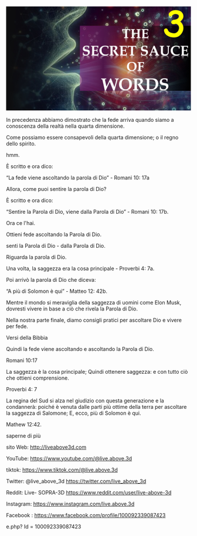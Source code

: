 ![Video cover image](../cover.jpeg "cover-photo")

In precedenza abbiamo dimostrato che la fede arriva quando siamo a conoscenza della realtà nella quarta dimensione.

Come possiamo essere consapevoli della quarta dimensione; o il regno dello spirito.

hmm.

È scritto e ora dico:

“La fede viene ascoltando la parola di Dio” - Romani 10: 17a

Allora, come puoi sentire la parola di Dio?

È scritto e ora dico:

“Sentire la Parola di Dio, viene dalla Parola di Dio” - Romani 10: 17b.

Ora ce l'hai.

Ottieni fede ascoltando la Parola di Dio.

senti la Parola di Dio - dalla Parola di Dio.

Riguarda la parola di Dio.

Una volta, la saggezza era la cosa principale - Proverbi 4: 7a.

Poi arrivò la parola di Dio che diceva:

“A più di Solomon è qui” - Matteo 12: 42b.

Mentre il mondo si meraviglia della saggezza di uomini come Elon Musk, dovresti vivere in base a ciò che rivela la Parola di Dio.

Nella nostra parte finale, diamo consigli pratici per ascoltare Dio e vivere per fede.

Versi della Bibbia

Quindi la fede viene ascoltando e ascoltando la Parola di Dio.

Romani 10:17

La saggezza è la cosa principale; Quindi ottenere saggezza: e con tutto ciò che ottieni comprensione.

Proverbi 4: 7

La regina del Sud si alza nel giudizio con questa generazione e la condannerà: poiché è venuta dalle parti più ottime della terra per ascoltare la saggezza di Salomone; E, ecco, più di Solomon è qui.

Mathew 12:42.

saperne di più

sito Web: http://liveabove3d.com

YouTube: https://www.youtube.com/@live.above.3d

tiktok: https://www.tiktok.com/@live.above.3d

Twitter: @live_above_3d https://twitter.com/live_above_3d

Reddit: Live- SOPRA-3D https://www.reddit.com/user/live-above-3d

Instagram: https://www.instagram.com/live.above.3d

Facebook : https://www.facebook.com/profile/100092339087423

e.php? Id = 100092339087423